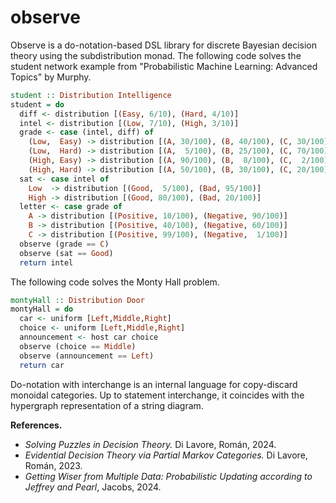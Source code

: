 # observe

Observe is a do-notation-based DSL library for discrete Bayesian decision theory using the subdistribution monad.
The following code solves the student network example from "Probabilistic Machine Learning: Advanced Topics" by Murphy.

```haskell
student :: Distribution Intelligence
student = do
  diff <- distribution [(Easy, 6/10), (Hard, 4/10)]
  intel <- distribution [(Low, 7/10), (High, 3/10)]
  grade <- case (intel, diff) of
    (Low,  Easy) -> distribution [(A, 30/100), (B, 40/100), (C, 30/100)]
    (Low,  Hard) -> distribution [(A,  5/100), (B, 25/100), (C, 70/100)]
    (High, Easy) -> distribution [(A, 90/100), (B,  8/100), (C,  2/100)]
    (High, Hard) -> distribution [(A, 50/100), (B, 30/100), (C, 20/100)]
  sat <- case intel of
    Low  -> distribution [(Good,  5/100), (Bad, 95/100)]
    High -> distribution [(Good, 80/100), (Bad, 20/100)]
  letter <- case grade of
    A -> distribution [(Positive, 10/100), (Negative, 90/100)]
    B -> distribution [(Positive, 40/100), (Negative, 60/100)]
    C -> distribution [(Positive, 99/100), (Negative,  1/100)]
  observe (grade == C)
  observe (sat == Good)
  return intel
```

The following code solves the Monty Hall problem.

```haskell
montyHall :: Distribution Door
montyHall = do
  car <- uniform [Left,Middle,Right]
  choice <- uniform [Left,Middle,Right]
  announcement <- host car choice
  observe (choice == Middle)
  observe (announcement == Left)
  return car
```  

Do-notation with interchange is an internal language for copy-discard monoidal categories. Up to statement interchange, it coincides with the hypergraph representation of a string diagram.

**References.**
 - *Solving Puzzles in Decision Theory.* Di Lavore, Román, 2024.
 - *Evidential Decision Theory via Partial Markov Categories.* Di Lavore, Román, 2023.
 - *Getting Wiser from Multiple Data: Probabilistic Updating according to Jeffrey and Pearl*, Jacobs, 2024.